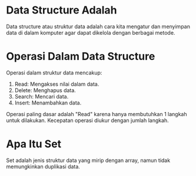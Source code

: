 # Data Structure Adalah

Data structure atau struktur data adalah cara kita mengatur dan menyimpan data di dalam komputer agar dapat dikelola dengan berbagai metode.

# Operasi Dalam Data Structure

Operasi dalam struktur data mencakup:
1. Read: Mengakses nilai dalam data.
2. Delete: Menghapus data.
3. Search: Mencari data.
4. Insert: Menambahkan data.

Operasi paling dasar adalah "Read" karena hanya membutuhkan 1 langkah untuk dilakukan. Kecepatan operasi diukur dengan jumlah langkah.

# Apa Itu Set

Set adalah jenis struktur data yang mirip dengan array, namun tidak memungkinkan duplikasi data.
